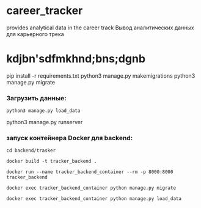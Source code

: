 # career_tracker
provides analytical data in the career track
Вывод аналитических данных для карьерного трека


kdjbn'sdfmkhnd;bns;dgnb
=======
pip install -r requirements.txt
python3 manage.py makemigrations
python3 manage.py migrate

### Загрузить данные:
```
python3 manage.py load_data
```
python3 manage.py runserver


### запуск контейнера Docker для backend:
```
cd backend/trasker
```
```
docker build -t tracker_backend . 
```
```
docker run --name tracker_backend_container --rm -p 8000:8000 tracker_backend
```
```
docker exec tracker_backend_container python manage.py migrate
```
```
docker exec tracker_backend_container python manage.py load_data
```